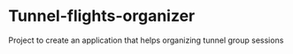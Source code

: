 Tunnel-flights-organizer
========================

Project to create an application that helps organizing tunnel group sessions
